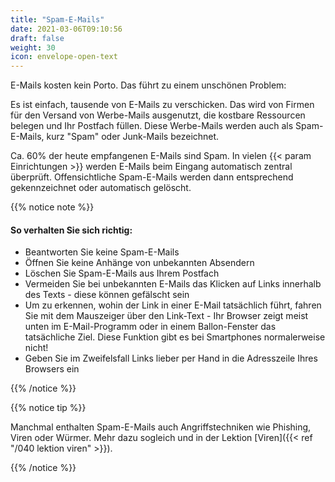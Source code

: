 ```yaml
---
title: "Spam-E-Mails"
date: 2021-03-06T09:10:56
draft: false
weight: 30
icon: envelope-open-text
---
```


E-Mails kosten kein Porto. Das führt zu einem unschönen Problem:

Es ist einfach, tausende von E-Mails zu verschicken. Das wird von Firmen für den Versand von Werbe-Mails ausgenutzt, die kostbare Ressourcen belegen und Ihr Postfach füllen. Diese Werbe-Mails werden auch als Spam-E-Mails, kurz "Spam" oder Junk-Mails bezeichnet.

Ca. 60% der heute empfangenen E-Mails sind Spam. In vielen {{< param Einrichtungen >}} werden E-Mails beim Eingang automatisch zentral überprüft. Offensichtliche Spam-E-Mails werden dann entsprechend gekennzeichnet oder automatisch gelöscht.

{{% notice note %}}

#### So verhalten Sie sich richtig:

- Beantworten Sie keine Spam-E-Mails
- Öffnen Sie keine Anhänge von unbekannten Absendern
- Löschen Sie Spam-E-Mails aus Ihrem Postfach
- Vermeiden Sie bei unbekannten E-Mails das Klicken auf Links innerhalb des Texts - diese können gefälscht sein
- Um zu erkennen, wohin der Link in einer E-Mail tatsächlich führt, fahren Sie mit dem Mauszeiger über den Link-Text - Ihr Browser zeigt meist unten im E-Mail-Programm oder in einem Ballon-Fenster das tatsächliche Ziel. Diese Funktion gibt es bei Smartphones normalerweise nicht!
- Geben Sie im Zweifelsfall Links lieber per Hand in die Adresszeile Ihres Browsers ein

{{% /notice %}}

{{% notice tip %}}

Manchmal enthalten Spam-E-Mails auch Angriffstechniken wie Phishing, Viren oder Würmer. Mehr dazu sogleich und in der Lektion [Viren]({{< ref "/040 lektion viren" >}}). 

{{% /notice %}}